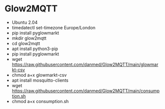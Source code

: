 # Glow2MQTT

* Ubuntu 2.04
* timedatectl set-timezone Europe/London
* pip install pyglowmarkt
* mkdir glow2mqtt
* cd glow2mqtt
* apt install python3-pip
* pip install pyglowmarkt
* wget https://raw.githubusercontent.com/danmed/Glow2MQTT/main/glowmarkt-csv
* chmod a+x glowmarkt-csv
* apt install mosquitto-clients
* wget https://raw.githubusercontent.com/danmed/Glow2MQTT/main/consumption.sh
* chmod a+x consumption.sh
